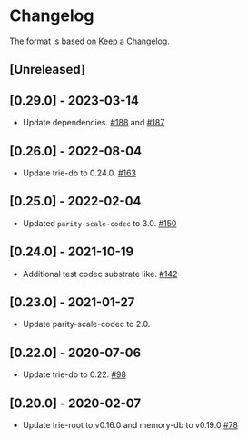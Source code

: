 # Changelog

The format is based on [Keep a Changelog].

[Keep a Changelog]: http://keepachangelog.com/en/1.0.0/

## [Unreleased]


## [0.29.0] - 2023-03-14
- Update dependencies. [#188](https://github.com/paritytech/trie/pull/188) and [#187](https://github.com/paritytech/trie/pull/187)

## [0.26.0] - 2022-08-04
- Update trie-db to 0.24.0. [#163](https://github.com/paritytech/trie/pull/163)

## [0.25.0] - 2022-02-04
- Updated `parity-scale-codec` to 3.0. [#150](https://github.com/paritytech/trie/pull/150)

## [0.24.0] - 2021-10-19
- Additional test codec substrate like. [#142](https://github.com/paritytech/trie/pull/142)

## [0.23.0] - 2021-01-27
- Update parity-scale-codec to 2.0.

## [0.22.0] - 2020-07-06
- Update trie-db to 0.22. [#98](https://github.com/paritytech/trie/pull/98)

## [0.20.0] - 2020-02-07
- Update trie-root to v0.16.0 and memory-db to v0.19.0 [#78](https://github.com/paritytech/trie/pull/78)
